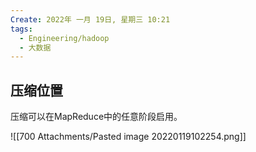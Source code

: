 ```yaml
---
Create: 2022年 一月 19日, 星期三 10:21
tags: 
  - Engineering/hadoop
  - 大数据
---
```


## 压缩位置
压缩可以在MapReduce中的任意阶段启用。

![[700 Attachments/Pasted image 20220119102254.png]]






